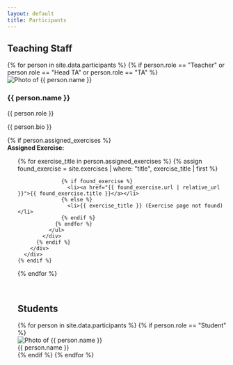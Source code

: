 ```yaml
---
layout: default
title: Participants
---
```



<div class="container"> 
  <h2>Teaching Staff</h2>
  {% for person in site.data.participants %}
    {% if person.role == "Teacher" or person.role == "Head TA" or person.role == "TA" %}
      <div class="card staff-card">
        <img src="{{ '/assets/images/' | append: person.photo | relative_url }}" alt="Photo of {{ person.name }}">
        <div>
          <h3>{{ person.name }}</h3>
          <p class="meta">{{ person.role }}</p>
          <p>{{ person.bio }}</p>
          {% if person.assigned_exercises %}
            <div class="assigned-exercises">
              <strong>Assigned Exercise:</strong>
              <ul>
                {% for exercise_title in person.assigned_exercises %}
                  {% assign found_exercise = site.exercises | where: "title", exercise_title | first %}

                  {% if found_exercise %}
                    <li><a href="{{ found_exercise.url | relative_url }}">{{ found_exercise.title }}</a></li>
                  {% else %}
                    <li>{{ exercise_title }} (Exercise page not found)</li>
                  {% endif %}
                {% endfor %}
              </ul>
            </div>
          {% endif %}
        </div>
      </div>
    {% endif %}
  {% endfor %}

  <br>

  <h2 id="students">Students</h2>
  <div class="student-grid">
  {% for person in site.data.participants %}
    {% if person.role == "Student" %}
      <div class="student-card">
        <img src="{{ '/assets/images/' | append: person.photo | relative_url }}" alt="Photo of {{ person.name }}">
        <div class="name">{{ person.name }}</div>
      </div>
    {% endif %}
  {% endfor %}
  </div>
</div>